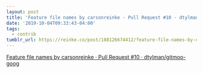 ```yaml
---
layout: post
title: 'Feature file names by carsonreinke · Pull Request #10 · dtylman/gitmoo-goog'
date: '2019-10-04T09:33:43-04:00'
tags:
  - contrib
tumblr_url: https://reinke.co/post/188126674412/feature-file-names-by-carsonreinke-pull-request
---
```

[Feature file names by carsonreinke · Pull Request #10 · dtylman/gitmoo-goog](https://github.com/dtylman/gitmoo-goog/pull/10)  
